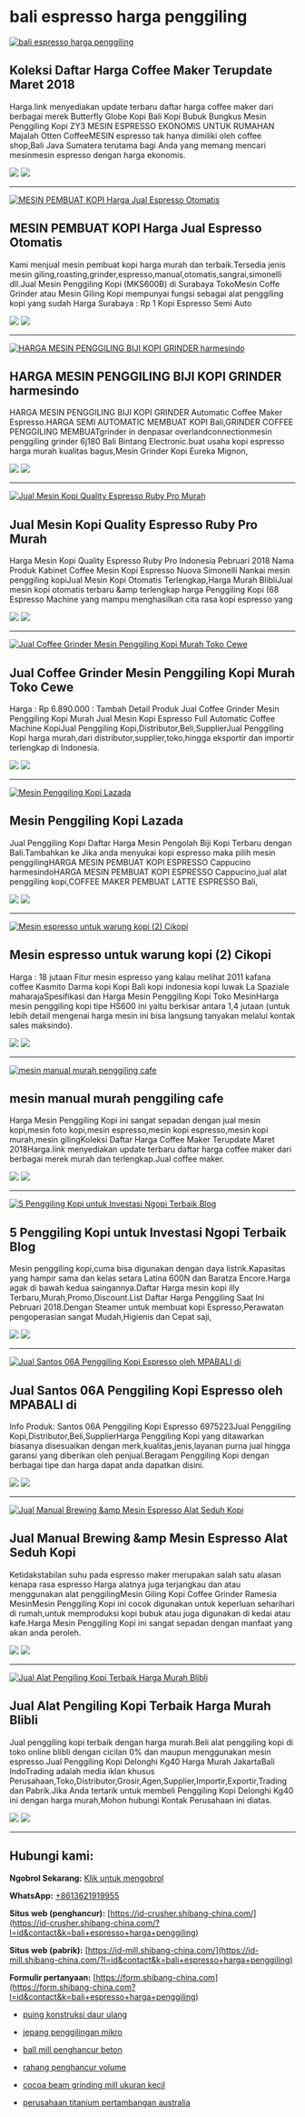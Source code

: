 # bali espresso harga penggiling

<a href="https://swt.shibang-china.com/?l=id&img&k=bali+espresso+harga+penggiling" target="_blank">![bali espresso harga penggiling](http://static.shibang-china.com/all-800x300/1412.jpg)</a>

## Koleksi Daftar Harga Coffee Maker Terupdate Maret 2018
Harga.link menyediakan update terbaru daftar harga coffee maker dari berbagai merek Butterfly Globe Kopi Bali Kopi Bubuk Bungkus Mesin Penggiling Kopi ZY3 MESIN ESPRESSO EKONOMIS UNTUK RUMAHAN Majalah Otten CoffeeMESIN espresso tak hanya dimiliki oleh coffee shop,Bali Java Sumatera terutama bagi Anda yang memang mencari mesinmesin espresso dengan harga ekonomis.


<a href="https://whatsapp.shibangsoft.com/WhatsApp.php" target="_blank" title="WhatsApp">![](http://static.shibang-china.com/icon/whatsapp.png)</a> <a href="https://swt.shibang-china.com/?l=id&icon&k=bali+espresso+harga+penggiling" target="_blank">![](http://static.shibang-china.com/icon/chat-id.png)</a>

---

<a href="https://swt.shibang-china.com/?l=id&img&k=bali+espresso+harga+penggiling" target="_blank">![MESIN PEMBUAT KOPI Harga Jual Espresso Otomatis](http://static.shibang-china.com/all-800x300/621.jpg)</a>

## MESIN PEMBUAT KOPI Harga Jual Espresso Otomatis
Kami menjual mesin pembuat kopi harga murah dan terbaik.Tersedia jenis mesin giling,roasting,grinder,espresso,manual,otomatis,sangrai,simonelli dll.Jual Mesin Penggiling Kopi (MKS600B) di Surabaya TokoMesin Coffe Grinder atau Mesin Giling Kopi mempunyai fungsi sebagai alat penggiling kopi yang sudah Harga Surabaya : Rp 1 Kopi Espresso Semi Auto


<a href="https://whatsapp.shibangsoft.com/WhatsApp.php" target="_blank" title="WhatsApp">![](http://static.shibang-china.com/icon/whatsapp.png)</a> <a href="https://swt.shibang-china.com/?l=id&icon&k=bali+espresso+harga+penggiling" target="_blank">![](http://static.shibang-china.com/icon/chat-id.png)</a>

---

<a href="https://swt.shibang-china.com/?l=id&img&k=bali+espresso+harga+penggiling" target="_blank">![HARGA MESIN PENGGILING BIJI KOPI GRINDER harmesindo](http://static.shibang-china.com/all-800x300/433.jpg)</a>

## HARGA MESIN PENGGILING BIJI KOPI GRINDER harmesindo
HARGA MESIN PENGGILING BIJI KOPI GRINDER Automatic Coffee Maker Espresso.HARGA SEMI AUTOMATIC MEMBUAT KOPI Bali,GRINDER COFFEE PENGGILING MEMBUATgrinder in denpasar overlandconnectionmesin penggiling grinder 6j180 Bali Bintang Electronic.buat usaha kopi espresso harga murah kualitas bagus,Mesin Grinder Kopi Eureka Mignon,


<a href="https://whatsapp.shibangsoft.com/WhatsApp.php" target="_blank" title="WhatsApp">![](http://static.shibang-china.com/icon/whatsapp.png)</a> <a href="https://swt.shibang-china.com/?l=id&icon&k=bali+espresso+harga+penggiling" target="_blank">![](http://static.shibang-china.com/icon/chat-id.png)</a>

---

<a href="https://swt.shibang-china.com/?l=id&img&k=bali+espresso+harga+penggiling" target="_blank">![Jual Mesin Kopi Quality Espresso Ruby Pro Murah](http://static.shibang-china.com/all-800x300/941.jpg)</a>

## Jual Mesin Kopi Quality Espresso Ruby Pro Murah
Harga Mesin Kopi Quality Espresso Ruby Pro Indonesia Pebruari 2018 Nama Produk Kabinet Coffee Mesin Kopi Espresso Nuova Simonelli Nankai mesin penggiling kopiJual Mesin Kopi Otomatis Terlengkap,Harga Murah BlibliJual mesin kopi otomatis terbaru &amp terlengkap harga Penggiling Kopi (68 Espresso Machine yang mampu menghasilkan cita rasa kopi espresso yang


<a href="https://whatsapp.shibangsoft.com/WhatsApp.php" target="_blank" title="WhatsApp">![](http://static.shibang-china.com/icon/whatsapp.png)</a> <a href="https://swt.shibang-china.com/?l=id&icon&k=bali+espresso+harga+penggiling" target="_blank">![](http://static.shibang-china.com/icon/chat-id.png)</a>

---

<a href="https://swt.shibang-china.com/?l=id&img&k=bali+espresso+harga+penggiling" target="_blank">![Jual Coffee Grinder Mesin Penggiling Kopi Murah Toko Cewe](http://static.shibang-china.com/all-800x300/1301.jpg)</a>

## Jual Coffee Grinder Mesin Penggiling Kopi Murah Toko Cewe
Harga : Rp 6.890.000 : Tambah Detail Produk Jual Coffee Grinder Mesin Penggiling Kopi Murah Jual Mesin Kopi Espresso Full Automatic Coffee Machine KopiJual Penggiling Kopi,Distributor,Beli,SupplierJual Penggiling Kopi harga murah,dari distributor,supplier,toko,hingga eksportir dan importir terlengkap di Indonesia.


<a href="https://whatsapp.shibangsoft.com/WhatsApp.php" target="_blank" title="WhatsApp">![](http://static.shibang-china.com/icon/whatsapp.png)</a> <a href="https://swt.shibang-china.com/?l=id&icon&k=bali+espresso+harga+penggiling" target="_blank">![](http://static.shibang-china.com/icon/chat-id.png)</a>

---

<a href="https://swt.shibang-china.com/?l=id&img&k=bali+espresso+harga+penggiling" target="_blank">![Mesin Penggiling Kopi Lazada](http://static.shibang-china.com/all-800x300/772.jpg)</a>

## Mesin Penggiling Kopi Lazada
Jual Penggiling Kopi Daftar Harga Mesin Pengolah Biji Kopi Terbaru dengan Bali.Tambahkan ke Jika anda menyukai kopi espresso maka pilih mesin penggilingHARGA MESIN PEMBUAT KOPI ESPRESSO Cappucino harmesindoHARGA MESIN PEMBUAT KOPI ESPRESSO Cappucino,jual alat penggiling kopi,COFFEE MAKER PEMBUAT LATTE ESPRESSO Bali,


<a href="https://whatsapp.shibangsoft.com/WhatsApp.php" target="_blank" title="WhatsApp">![](http://static.shibang-china.com/icon/whatsapp.png)</a> <a href="https://swt.shibang-china.com/?l=id&icon&k=bali+espresso+harga+penggiling" target="_blank">![](http://static.shibang-china.com/icon/chat-id.png)</a>

---

<a href="https://swt.shibang-china.com/?l=id&img&k=bali+espresso+harga+penggiling" target="_blank">![Mesin espresso untuk warung kopi (2) Cikopi](http://static.shibang-china.com/all-800x300/766.jpg)</a>

## Mesin espresso untuk warung kopi (2) Cikopi
Harga : 18 jutaan Fitur mesin espresso yang kalau melihat 2011 kafana coffee Kasmito Darma kopi Kopi Bali kopi indonesia kopi luwak La Spaziale maharajaSpesifikasi dan Harga Mesin Penggiling Kopi Toko MesinHarga mesin penggiling kopi tipe HS600 ini yaitu berkisar antara 1,4 jutaan (untuk lebih detail mengenai harga mesin ini bisa langsung tanyakan melalui kontak sales maksindo).


<a href="https://whatsapp.shibangsoft.com/WhatsApp.php" target="_blank" title="WhatsApp">![](http://static.shibang-china.com/icon/whatsapp.png)</a> <a href="https://swt.shibang-china.com/?l=id&icon&k=bali+espresso+harga+penggiling" target="_blank">![](http://static.shibang-china.com/icon/chat-id.png)</a>

---

<a href="https://swt.shibang-china.com/?l=id&img&k=bali+espresso+harga+penggiling" target="_blank">![mesin manual murah penggiling cafe](http://static.shibang-china.com/all-800x300/741.jpg)</a>

## mesin manual murah penggiling cafe
Harga Mesin Penggiling Kopi ini sangat sepadan dengan jual mesin kopi,mesin foto kopi,mesin espresso,mesin kopi espresso,mesin kopi murah,mesin gilingKoleksi Daftar Harga Coffee Maker Terupdate Maret 2018Harga.link menyediakan update terbaru daftar harga coffee maker dari berbagai merek murah dan terlengkap.Jual coffee maker.


<a href="https://whatsapp.shibangsoft.com/WhatsApp.php" target="_blank" title="WhatsApp">![](http://static.shibang-china.com/icon/whatsapp.png)</a> <a href="https://swt.shibang-china.com/?l=id&icon&k=bali+espresso+harga+penggiling" target="_blank">![](http://static.shibang-china.com/icon/chat-id.png)</a>

---

<a href="https://swt.shibang-china.com/?l=id&img&k=bali+espresso+harga+penggiling" target="_blank">![5 Penggiling Kopi untuk Investasi Ngopi Terbaik Blog](http://static.shibang-china.com/all-800x300/376.jpg)</a>

## 5 Penggiling Kopi untuk Investasi Ngopi Terbaik Blog
Mesin penggiling kopi,cuma bisa digunakan dengan daya listrik.Kapasitas yang hampir sama dan kelas setara Latina 600N dan Baratza Encore.Harga agak di bawah kedua saingannya.Daftar Harga mesin kopi illy Terbaru,Murah,Promo,Discount.List Daftar Harga Penggiling Saat Ini Pebruari 2018.Dengan Steamer untuk membuat kopi Espresso,Perawatan pengoperasian sangat Mudah,Higienis dan Cepat saji,


<a href="https://whatsapp.shibangsoft.com/WhatsApp.php" target="_blank" title="WhatsApp">![](http://static.shibang-china.com/icon/whatsapp.png)</a> <a href="https://swt.shibang-china.com/?l=id&icon&k=bali+espresso+harga+penggiling" target="_blank">![](http://static.shibang-china.com/icon/chat-id.png)</a>

---

<a href="https://swt.shibang-china.com/?l=id&img&k=bali+espresso+harga+penggiling" target="_blank">![Jual Santos 06A Penggiling Kopi Espresso oleh MPABALI di](http://static.shibang-china.com/all-800x300/283.jpg)</a>

## Jual Santos 06A Penggiling Kopi Espresso oleh MPABALI di
Info Produk: Santos 06A Penggiling Kopi Espresso 6975223Jual Penggiling Kopi,Distributor,Beli,SupplierHarga Penggiling Kopi yang ditawarkan biasanya disesuaikan dengan merk,kualitas,jenis,layanan purna jual hingga garansi yang diberikan oleh penjual.Beragam Penggiling Kopi dengan berbagai tipe dan harga dapat anda dapatkan disini.


<a href="https://whatsapp.shibangsoft.com/WhatsApp.php" target="_blank" title="WhatsApp">![](http://static.shibang-china.com/icon/whatsapp.png)</a> <a href="https://swt.shibang-china.com/?l=id&icon&k=bali+espresso+harga+penggiling" target="_blank">![](http://static.shibang-china.com/icon/chat-id.png)</a>

---

<a href="https://swt.shibang-china.com/?l=id&img&k=bali+espresso+harga+penggiling" target="_blank">![Jual Manual Brewing &amp Mesin Espresso Alat Seduh Kopi](http://static.shibang-china.com/all-800x300/1422.jpg)</a>

## Jual Manual Brewing &amp Mesin Espresso Alat Seduh Kopi
Ketidakstabilan suhu pada espresso maker merupakan salah satu alasan kenapa rasa espresso Harga alatnya juga terjangkau dan atau menggunakan alat penggilingMesin Giling Kopi Coffee Grinder Ramesia MesinMesin Penggiling Kopi ini cocok digunakan untuk keperluan seharihari di rumah,untuk memproduksi kopi bubuk atau juga digunakan di kedai atau kafe.Harga Mesin Penggiling Kopi ini sangat sepadan dengan manfaat yang akan anda peroleh.


<a href="https://whatsapp.shibangsoft.com/WhatsApp.php" target="_blank" title="WhatsApp">![](http://static.shibang-china.com/icon/whatsapp.png)</a> <a href="https://swt.shibang-china.com/?l=id&icon&k=bali+espresso+harga+penggiling" target="_blank">![](http://static.shibang-china.com/icon/chat-id.png)</a>

---

<a href="https://swt.shibang-china.com/?l=id&img&k=bali+espresso+harga+penggiling" target="_blank">![Jual Alat Pengiling Kopi Terbaik Harga Murah Blibli](http://static.shibang-china.com/all-800x300/776.jpg)</a>

## Jual Alat Pengiling Kopi Terbaik Harga Murah Blibli
Jual penggiling kopi terbaik dengan harga murah.Beli alat penggiling kopi di toko online blibli dengan cicilan 0% dan maupun menggunakan mesin espresso.Jual Penggiling Kopi Delonghi Kg40 Harga Murah JakartaBali IndoTrading adalah media iklan khusus Perusahaan,Toko,Distributor,Grosir,Agen,Supplier,Importir,Exportir,Trading dan Pabrik.Jika Anda tertarik untuk membeli Penggiling Kopi Delonghi Kg40 ini dengan harga murah,Mohon hubungi Kontak Perusahaan ini diatas.


<a href="https://whatsapp.shibangsoft.com/WhatsApp.php" target="_blank" title="WhatsApp">![](http://static.shibang-china.com/icon/whatsapp.png)</a> <a href="https://swt.shibang-china.com/?l=id&icon&k=bali+espresso+harga+penggiling" target="_blank">![](http://static.shibang-china.com/icon/chat-id.png)</a>

---
## Hubungi kami:

**Ngobrol Sekarang:** [Klik untuk mengobrol](https://swt.shibang-china.com?l=id&contact&k=bali+espresso+harga+penggiling)

**WhatsApp:**  [+8613621919955](https://whatsapp.shibangsoft.com/WhatsApp.php)

**Situs web (penghancur):** [https://id-crusher.shibang-china.com/](https://id-crusher.shibang-china.com/?l=id&contact&k=bali+espresso+harga+penggiling)

**Situs web (pabrik):** [https://id-mill.shibang-china.com/](https://id-mill.shibang-china.com/?l=id&contact&k=bali+espresso+harga+penggiling)

**Formulir pertanyaan:** [https://form.shibang-china.com](https://form.shibang-china.com?l=id&contact&k=bali+espresso+harga+penggiling)

* [puing konstruksi daur ulang](../21/puing%20konstruksi%20daur%20ulang.md)

* [jepang penggilingan mikro](../29/jepang%20penggilingan%20mikro.md)

* [ball mill penghancur beton](../25/ball%20mill%20penghancur%20beton.md)

* [rahang penghancur volume](../30/rahang%20penghancur%20volume.md)

* [cocoa beam grinding mill ukuran kecil](../20/cocoa%20beam%20grinding%20mill%20ukuran%20kecil.md)

* [perusahaan titanium pertambangan australia](../30/perusahaan%20titanium%20pertambangan%20australia.md)